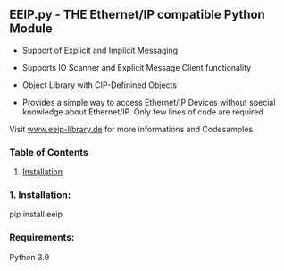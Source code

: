 ## EEIP.py - THE Ethernet/IP compatible Python Module

- Support of Explicit and Implicit Messaging
- Supports IO Scanner and Explicit Message Client functionality

- Object Library with CIP-Definined Objects
- Provides a simple way to access Ethernet/IP Devices without special knowledge about Ethernet/IP. Only few lines of code are required

Visit www.eeip-library.de for more informations and Codesamples

### Table of Contents
1. [Installation](#installation)

<div id="installation"/>

### 1. Installation:

pip install eeip

### Requirements:

Python 3.9